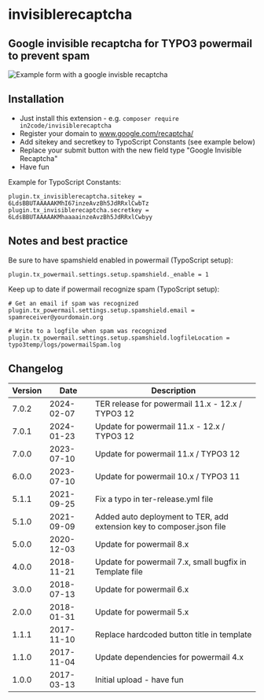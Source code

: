 # invisiblerecaptcha

## Google invisible recaptcha for TYPO3 powermail to prevent spam

![Example form with a google invisble recaptcha](Documentation/Images/frontend.png "Example form with a google invisble recaptcha")


## Installation

- Just install this extension - e.g. `composer require in2code/invisiblerecaptcha`
- Register your domain to www.google.com/recaptcha/
- Add sitekey and secretkey to TypoScript Constants (see example below)
- Replace your submit button with the new field type "Google Invisible Recaptcha"
- Have fun

Example for TypoScript Constants:

```
plugin.tx_invisiblerecaptcha.sitekey = 6LdsBBUTAAAAAKMhI67inzeAvzBh5JdRRxlCwbTz
plugin.tx_invisiblerecaptcha.secretkey = 6LdsBBUTAAAAAKMhaaaainzeAvzBh5JdRRxlCwbyy
```

## Notes and best practice

Be sure to have spamshield enabled in powermail (TypoScript setup):


```
plugin.tx_powermail.settings.setup.spamshield._enable = 1
```

Keep up to date if powermail recognize spam (TypoScript setup):

```
# Get an email if spam was recognized
plugin.tx_powermail.settings.setup.spamshield.email = spamreceiver@yourdomain.org

# Write to a logfile when spam was recognized
plugin.tx_powermail.settings.setup.spamshield.logfileLocation = typo3temp/logs/powermailSpam.log
```


## Changelog

| Version | Date       | Description                                                          |
|---------|------------|----------------------------------------------------------------------|
| 7.0.2   | 2024-02-07 | TER release for powermail 11.x - 12.x / TYPO3 12                     |
| 7.0.1   | 2024-01-23 | Update for powermail 11.x - 12.x / TYPO3 12                          |
| 7.0.0   | 2023-07-10 | Update for powermail 11.x / TYPO3 12                                 |
| 6.0.0   | 2023-07-10 | Update for powermail 10.x / TYPO3 11                                 |
| 5.1.1   | 2021-09-25 | Fix a typo in ter-release.yml file                                   |
| 5.1.0   | 2021-09-09 | Added auto deployment to TER, add extension key to composer.json file |
| 5.0.0   | 2020-12-03 | Update for powermail 8.x                                             |
| 4.0.0   | 2018-11-21 | Update for powermail 7.x, small bugfix in Template file              |
| 3.0.0   | 2018-07-13 | Update for powermail 6.x                                             |
| 2.0.0   | 2018-01-31 | Update for powermail 5.x                                             |
| 1.1.1   | 2017-11-10 | Replace hardcoded button title in template                           |
| 1.1.0   | 2017-11-04 | Update dependencies for powermail 4.x                                |
| 1.0.0   | 2017-03-13 | Initial upload - have fun                                            |
